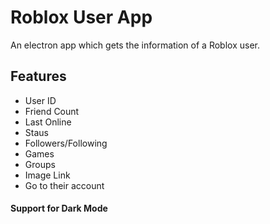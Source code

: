 # Roblox User App
An electron app which gets the information of a Roblox user.
## Features
- User ID
- Friend Count
- Last Online
- Staus
- Followers/Following
- Games
- Groups
- Image Link
- Go to their account

#### Support for Dark Mode
